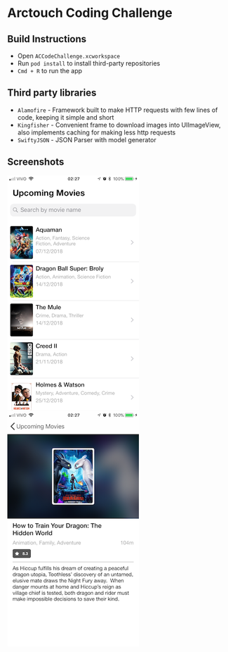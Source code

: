 # Arctouch Coding Challenge

## Build Instructions

- Open `ACCodeChallenge.xcworkspace`
- Run `pod install` to install third-party repositories
- `Cmd + R` to run the app

## Third party libraries

- `Alamofire` - Framework built to make HTTP requests with few lines of code, keeping it simple and short
- `Kingfisher` - Convenient frame to download images into UIImageView, also implements caching for making less http requests
- `SwiftyJSON` - JSON Parser with model generator


## Screenshots

![Alt text](Screenshots/list.png?raw=true "List")
![Alt text](Screenshots/detail.png?raw=true "Detail")